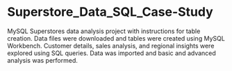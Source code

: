 # Superstore_Data_SQL_Case-Study
MySQL Superstores data analysis project with instructions for table creation. Data files were downloaded and tables were created using MySQL Workbench. Customer details, sales analysis, and regional insights were explored using SQL queries. Data was imported and basic and advanced analysis was performed.

